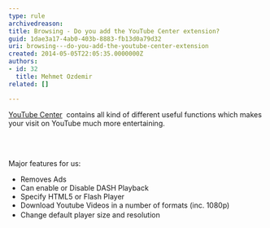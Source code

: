 ```yaml
---
type: rule
archivedreason: 
title: Browsing - Do you add the YouTube Center extension?
guid: 1dae3a17-4ab0-403b-8883-fb13d0a79d32
uri: browsing---do-you-add-the-youtube-center-extension
created: 2014-05-05T22:05:35.0000000Z
authors:
- id: 32
  title: Mehmet Ozdemir
related: []

---
```



<p>​​​​​​​<a href="https&#58;//github.com/YePpHa/YouTubeCenter/wiki" target="_blank">YouTube ​Center</a> ​​​​ contains all kind of different useful functions which makes your visit on YouTube much more entertaining.</p>
<br><excerpt class='endintro'></excerpt><br>
<p class="p1">Major features for us&#58;</p><ul class="ul1"><li class="li1">Removes Ads</li><li class="li1">Can enable or Disable DASH Playback</li><li class="li1">Specify HTML5 or Flash Player</li><li class="li1">Download Youtube Videos in a number of formats (inc. 1080p)</li><li class="li1"><span style="line-height&#58;1.6;">Change default player size and resolution</span></li></ul>


